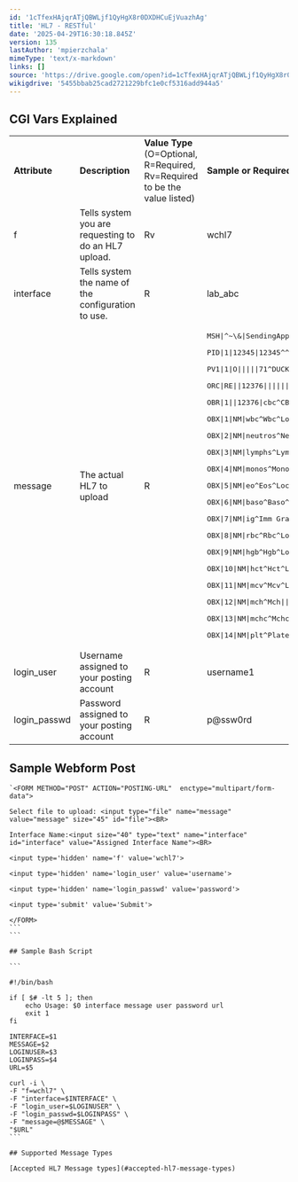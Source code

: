 ```yaml
---
id: '1cTfexHAjqrATjQBWLjf1QyHgX8r0DXDHCuEjVuazhAg'
title: 'HL7 - RESTful'
date: '2025-04-29T16:30:18.845Z'
version: 135
lastAuthor: 'mpierzchala'
mimeType: 'text/x-markdown'
links: []
source: 'https://drive.google.com/open?id=1cTfexHAjqrATjQBWLjf1QyHgX8r0DXDHCuEjVuazhAg'
wikigdrive: '5455bbab25cad2721229bfc1e0cf5316add944a5'
---
```

## CGI Vars Explained

<table>
<tr>
<td><strong>Attribute</strong></td>
<td><strong>Description</strong></td>
<td><strong>Value Type</strong> (O=Optional, R=Required, Rv=Required to be the value listed)</td>
<td><strong>Sample or Required Values</strong></td>
</tr>
<tr>
<td>f</td>
<td>Tells system you are requesting to do an HL7 upload.</td>
<td>Rv</td>
<td>wchl7</td>
</tr>
<tr>
<td>interface</td>
<td>Tells system the name of the configuration to use.</td>
<td>R</td>
<td>lab_abc</td>
</tr>
<tr>
<td>message</td>
<td>The actual HL7 to upload</td>
<td>R</td>
<td><pre>MSH|^~\&|SendingApp|SendingFac|ReceivingApp|ReceivingFac|20120411070545||ORU^R01|59689|P|2.3<br />
PID|1|12345|12345^^^MIE&1.2.840.114398.1.100&ISO^MR||MOUSE^MINNIE^S||19240101|F|||123 MOUSEHOLE LN^^FORT WAYNE^IN^46808|||||||||||||||||||<br />
PV1|1|O|||||71^DUCK^DONALD||||||||||||12376|||||||||||||||||||||||||20120410160227||||||<br />
ORC|RE||12376|||||||100^DUCK^DASIY||71^DUCK^DONALD|^^^||20120411070545|||||<br />
OBR|1||12376|cbc^CBC|R||20120410160227|||22^GOOF^GOOFY|||Fasting: No|201204101625||71^DUCK^DONALD||||||201204101630|||F||^^^^^R|||||||||||||||||85025|<br />
OBX|1|NM|wbc^Wbc^Local^6690-2^Wbc^LN||7.0|/nl|3.8-11.0||||F|||20120410160227|lab|12^XYZ LAB|<br />
OBX|2|NM|neutros^Neutros^Local^770-8^Neutros^LN||68|%|40-82||||F|||20120410160227|lab|12^XYZ LAB|<br />
OBX|3|NM|lymphs^Lymphs^Local^736-9^Lymphs^LN||20|%|11-47||||F|||20120410160227|lab|12^XYZ LAB|<br />
OBX|4|NM|monos^Monos^Local^5905-5^Monos^LN||16|%|4-15|H|||F|||20120410160227|lab|12^XYZ LAB|<br />
OBX|5|NM|eo^Eos^Local^713-8^Eos^LN||3|%|0-8||||F|||20120410160227|lab|12^XYZ LAB|<br />
OBX|6|NM|baso^Baso^Local^706-2^Baso^LN||0|%|0-1||||F|||20120410160227|lab|12^XYZ LAB|<br />
OBX|7|NM|ig^Imm Gran^Local^38518-7^Imm Gran^LN||0|%|0-2||||F|||20120410160227|lab|12^XYZ LAB|<br />
OBX|8|NM|rbc^Rbc^Local^789-8^Rbc^LN||4.02|/pl|4.07-4.92|L|||F|||20120410160227|lab|12^XYZ LAB|<br />
OBX|9|NM|hgb^Hgb^Local^718-7^Hgb^LN||13.7|g/dl|12.0-14.1||||F|||20120410160227|lab|12^XYZ LAB|<br />
OBX|10|NM|hct^Hct^Local^4544-3^Hct^LN||40|%|34-43||||F|||20120410160227|lab|12^XYZ LAB|<br />
OBX|11|NM|mcv^Mcv^Local^787-2^Mcv^LN||80|fl|77-98||||F|||20120410160227|lab|12^XYZ LAB|<br />
OBX|12|NM|mch^Mch||30|pg|27-35||||F|||20120410160227|lab|12^XYZ LAB|<br />
OBX|13|NM|mchc^Mchc||32|g/dl|32-35||||F|||20120410160227|lab|12^XYZ LAB|<br />
OBX|14|NM|plt^Platelets||221|/nl|140-400||||F|||20120410160227|lab|12^XYZ LAB|</pre></td>
</tr>
<tr>
<td>login_user</td>
<td>Username assigned to your posting account</td>
<td>R</td>
<td>username1</td>
</tr>
<tr>
<td>login_passwd</td>
<td>Password assigned to your posting account</td>
<td>R</td>
<td>p@ssw0rd</td>
</tr>
</table>

## Sample Webform Post

``````
`<FORM METHOD="POST" ACTION="POSTING-URL"  enctype="multipart/form-data">

Select file to upload: <input type="file" name="message" value="message" size="45" id="file"><BR>

Interface Name:<input size="40" type="text" name="interface" id="interface" value="Assigned Interface Name"><BR>

<input type='hidden' name='f' value='wchl7'>

<input type='hidden' name='login_user' value='username'>

<input type='hidden' name='login_passwd' value='password'>

<input type='submit' value='Submit'>

</FORM>
```
```

## Sample Bash Script

```

#!/bin/bash

if [ $# -lt 5 ]; then  
	echo Usage: $0 interface message user password url  
	exit 1  
fi

INTERFACE=$1  
MESSAGE=$2  
LOGINUSER=$3  
LOGINPASS=$4  
URL=$5

curl -i \  
-F "f=wchl7" \  
-F "interface=$INTERFACE" \  
-F "login_user=$LOGINUSER" \  
-F "login_passwd=$LOGINPASS" \  
-F "message=@$MESSAGE" \  
"$URL"
```

## Supported Message Types

[Accepted HL7 Message types](#accepted-hl7-message-types)
